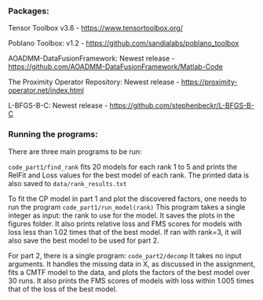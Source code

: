 ### Packages:

Tensor Toolbox v3.6 - https://www.tensortoolbox.org/

Poblano Toolbox: v1.2 - https://github.com/sandialabs/poblano_toolbox

AOADMM-DataFusionFramework: Newest release - https://github.com/AOADMM-DataFusionFramework/Matlab-Code

The Proximity Operator Repository: Newest release - https://proximity-operator.net/index.html

L-BFGS-B-C: Newest release - https://github.com/stephenbeckr/L-BFGS-B-C

### Running the programs:

There are three main programs to be run:

``` code_part1/find_rank ```
fits 20 models for each rank 1 to 5 and prints the RelFit and Loss values for the best model of each rank.
The printed data is also saved to ```data/rank_results.txt```

To fit the CP model in part 1 and plot the discovered factors, one needs to run the program
``` code_part1/run_model(rank) ```
This program takes a single integer as input: the rank to use for the model. It saves the plots in the figures folder.
It also prints relative loss and FMS scores for models with loss less than 1.02 times that of the best model.
If ran with rank=3, it will also save the best model to be used for part 2.

For part 2, there is a single program:
``` code_part2/decomp ```
It takes no input arguments. It handles the missing data in X, as discussed in the assignment, fits a CMTF model to the data, and plots the factors of the best model over 30 runs.
It also prints the FMS scores of models with loss within 1.005 times that of the loss of the best model.
